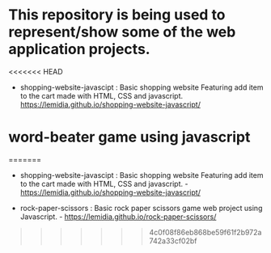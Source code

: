 # This repository is being used to represent/show some of the web application projects.

<<<<<<< HEAD
- shopping-website-javascipt : Basic shopping website Featuring add item to the cart made with HTML, CSS and javascript. https://lemidia.github.io/shopping-website-javascript/
# word-beater game using javascript
=======
- shopping-website-javascipt : Basic shopping website Featuring add item to the cart made with HTML, CSS and javascript. -  https://lemidia.github.io/shopping-website-javascript/

- rock-paper-scissors : Basic rock paper scissors game web project using Javascript. - https://lemidia.github.io/rock-paper-scissors/
>>>>>>> 4c0f08f86eb868be59f61f2b972a742a33cf02bf
